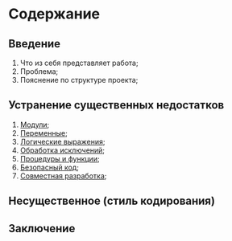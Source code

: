 
# Содержание

## Введение

1. Что из себя представляет работа;
2. Проблема;
3. Пояснение по структуре проекта;

## Устранение существенных недостатков

1. [Модули](./Устранение%20существенных%20недостатков/1%20Модули.md);
2. [Переменные](./Устранение%20существенных%20недостатков/2%20Переменные.md);
3. [Логические выражения](./Устранение%20существенных%20недостатков/3%20Логические%20выражения.md);
4. [Обработка исключений](./Устранение%20существенных%20недостатков/4%20Обработка%20исключений.md);
5. [Процедуры и функции](./Устранение%20существенных%20недостатков/5%20Процедуры%20и%20функции.md);
6. [Безопасный код](./Устранение%20существенных%20недостатков/6%20Безопасный%20код.md);
7. [Совместная разработка](./Устранение%20существенных%20недостатков/7%20Совместная%20разработка.md);

## Несущественное (стиль кодирования)

## Заключение
